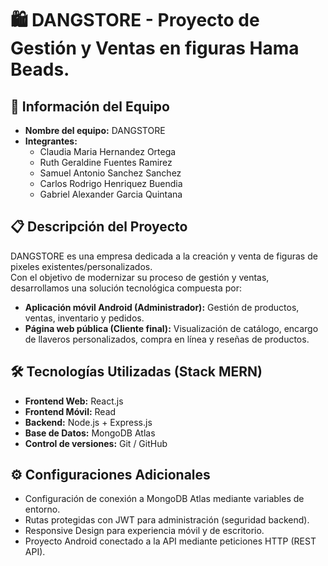 # 🛍️ DANGSTORE - Proyecto de Gestión y Ventas en figuras Hama Beads.

## 🧠 Información del Equipo
- **Nombre del equipo:** DANGSTORE 
- **Integrantes:**
  - Claudia Maria Hernandez Ortega
  - Ruth Geraldine Fuentes Ramirez
  - Samuel Antonio Sanchez Sanchez
  - Carlos Rodrigo Henriquez Buendia
  - Gabriel Alexander Garcia Quintana

## 📋 Descripción del Proyecto
DANGSTORE es una empresa dedicada a la creación y venta de figuras de pixeles existentes/personalizados.  
Con el objetivo de modernizar su proceso de gestión y ventas, desarrollamos una solución tecnológica compuesta por:

- **Aplicación móvil Android (Administrador):** Gestión de productos, ventas, inventario y pedidos.
- **Página web pública (Cliente final):** Visualización de catálogo, encargo de llaveros personalizados, compra en línea y reseñas de productos.

## 🛠️ Tecnologías Utilizadas (Stack MERN)
- **Frontend Web:** React.js
- **Frontend Móvil:** Read
- **Backend:** Node.js + Express.js
- **Base de Datos:** MongoDB Atlas
- **Control de versiones:** Git / GitHub

## ⚙️ Configuraciones Adicionales
- Configuración de conexión a MongoDB Atlas mediante variables de entorno.
- Rutas protegidas con JWT para administración (seguridad backend).
- Responsive Design para experiencia móvil y de escritorio.
- Proyecto Android conectado a la API mediante peticiones HTTP (REST API).

